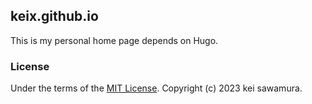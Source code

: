 ## keix.github.io
This is my personal home page depends on Hugo.

### License
Under the terms of the [MIT License](https://opensource.org/license/mit/). Copyright (c) 2023 kei sawamura.

